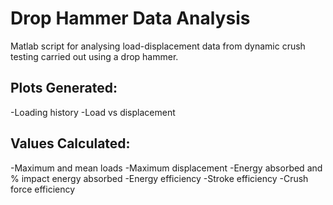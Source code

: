 # Drop Hammer Data Analysis
Matlab script for analysing load-displacement data from dynamic crush testing carried out using a drop hammer.

## Plots Generated:
-Loading history
-Load vs displacement

## Values Calculated:
-Maximum and mean loads
-Maximum displacement
-Energy absorbed and % impact energy absorbed
-Energy efficiency
-Stroke efficiency
-Crush force efficiency
